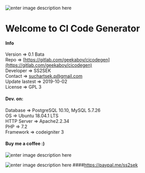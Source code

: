 ![enter image description here](https://gitlab.com/geekaboy/cicodegen/raw/master/assets/images/logo-h.png)
# Welcome to CI Code Generator

#### Info
Version => 0.1 Bata  
Repo =>  [https://gitlab.com/geekaboy/cicodegen](https://gitlab.com/geekaboy/cicodegen)  
Developer => SS2SEK  
Contact => suchartsek.p@gmail.com  
Update lastest => 2019-10-02  
License => GPL 3
#### Dev. on:
Database => PostgreSQL 10.10, MySQL 5.7.26  
OS => Ubuntu 18.04.1 LTS  
HTTP Server => Apache2.2.34  
PHP => 7.2  
Framework => codeigniter 3  
#### Buy me a coffee :)
![enter image description here](https://gitlab.com/geekaboy/cicodegen/raw/master/assets/images/promptpay_small.png)

 ![enter image description here](https://gitlab.com/geekaboy/cicodegen/raw/master/assets/images/paypal-me-small.png)
####https://paypal.me/ss2sek